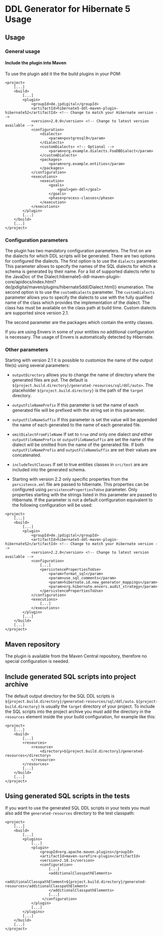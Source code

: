 # DDL Generator for Hibernate 5 Usage

## Usage

### General usage

#### Include the plugin into Maven

To use the plugin add it the the build plugins in your POM:

```
<project>
    [...]
    <build>
        [...]
        <plugin>
            <groupId>de.jpdigital</groupId>
            <artifactId>hibernate5-ddl-maven-plugin-hibernate52</artifactId> <!-- Change to match your Hibernate version -->
            <version>2.0.0</version> <!-- Change to latest version available -->
            <configuration>
                <dialects>
                    <param>postgresql9</param>
                </dialects>
                <customDialects> <!-- Optional -->
                    <param>org.example.dialects.FooDBDialect</param>
                </customDialects>
                <packages>
                    <param>org.example.entities</param>
                </packages>
            </configuration>
            <executions>
                <execution>
                    <goals>
                        <goal>gen-ddl</goal>
                    </goals>
                    <phase>process-classes</phase>
                </execution>
            </executions>
        </plugin>
        [...]
    </build>
    [...]
</project>
```

### Configuration parameters

The plugin has two mandatory configuration parameters. The first on are the 
dialects for which DDL scripts will be generated. There are two options for 
configured the dialects. The first option is to use the `dialects` 
parameter. This parameter allows to specify the names of the 
SQL dialects for which a schema is generated by their name.
For a list of supported dialects refer to the JavaDoc of the 
Dialect:hibernate5-ddl-maven-plugin-core/apidocs/index.html?de/jpdigital/maven/plugins/hibernate5ddl/Dialect.html}} 
enumeration. The second option is to use the `customDialects` parameter.
The `customDialects` parameter allows you to specify the dialects to use
with the fully qualified name of the class which provides the implementation
of the dialect. The class has must be available on the class path at build 
time. Custom dialects are supported since version 2.1.

The second parameter are the packages which contain the entity classes. 

If you are using Envers in some of your entities no additional configuration
is necessary. The usage of Envers is automatically detected by Hibernate.

### Other parameters

Starting with version 2.1 it is possible to customize the name of the output 
file(s) using several parameters:

* `outputDirectory` allows you to change the name of directory where the 
  generated files are put. The default is 
  `${project.build.directory}/generated-resources/sql/ddl/auto>`. The 
    placeholder `${project.build.directory}` is the path of the `target`
    directory. 

* `outputFileNamePrefix` If this parameter is set the name of each generated
  file will be prefixed with the string set in this parameter.

* `outputFileNameSuffix` If this parameter is set the value will be appended 
  the name of each generated to the name of each generated file.

* `omitDialectFromFileName` If set to `true` *and* only one dialect
  *and* either `outputFileNamePrefix` or `outputFileNameSuffix` are
  set the name of the dialect will be omitted from the name of the generated 
  file. If both `outputFileNamePrefix` and `outputFileNameSuffix` are set their
  values are concatenated.

* `includeTestClasses` If set to true entities classes in `src/test` are
  are included into the generated schema.

* Starting with version 2.2 only specific properties from the 
  `persistence.xml` file are passed to hibernate. This properties can be
  configured using `persistencePropertiesToUse` parameter. Only properties
  starting with the strings listed in this parameter are passed to Hibernate.
  If the 
  parameter is not a default configuration equivalent to the following
  configuration will be used:

```
<project>
    [...]
    <build>
        [...]
        <plugin>
            <groupId>de.jpdigital</groupId>
            <artifactId>hibernate5-ddl-maven-plugin-hibernate52</artifactId> <!-- Change to match your Hibernate version -->
            <version>2.2.0</version> <!-- Change to latest version available -->
            <configuration>
                [...]
                <persistencePropertiesToUse>
                    <param>format_sql</param>
                    <param>use_sql_comments</param>
                    <param>hibernate.id.new_generator_mappings</param>
                    <param>org.hibernate.envers.audit_strategy</param>
                </persistencePropertiesToUse>
            </configuration>
            <executions>
                [...]
            </executions>
        </plugin>
        [...]
    </build>
    [...]
</project>
```

## Maven repository

The plugin is available from the Maven Central repository, therefore no
special configuration is needed.

## Include generated SQL scripts into project archive

The default output directory for the SQL DDL scripts is 
`${project.build.directory}/generated-resources/sql/ddl/auto`. 
`${project-build.directory}` is usually the `target` directory of your
project. To include the SQL scripts into the project archive you must add the
directory in the `resources` element inside the your build configuration, 
for example like this:

```
<project>
    [...]
    <build>
        [...]
        <resources>
            <resource>
                <directory>${project.build.directory}/generated-resources</directory>
            </resource>
        </resources>
        [...]
    </build>
    [...]
</project>
```

## Using generated SQL scripts in the tests

If you want to use the generated SQL DDL scripts in your tests you must also
add the `generated-resources` directory to the test classpath:

```
<project>
    [...]
    <build>
        [...]
        <plugins>
            [...]
            <plugin>
                <groupId>org.apache.maven.plugins</groupId>
                <artifactId>maven-surefire-plugin</artifactId>
                <version>2.18.1</version>
                <configuration>
                    [...]
                    <additionalClasspathElements>
                        <additionalClasspathElement>${project.build.directory}/generated-resources</additionalClasspathElement>
                    </additionalClasspathElements>
                    [...]
                 </configuration>
            </plugin>
            [...]
        </plugins>
        [...]
    </build>
    [...]
</project>
```

